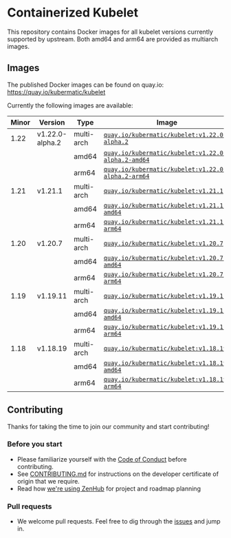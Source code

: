 # Containerized Kubelet

This repository contains Docker images for all kubelet versions currently supported by upstream.
Both amd64 and arm64 are provided as multiarch images.

## Images

The published Docker images can be found on quay.io: https://quay.io/kubermatic/kubelet

Currently the following images are available:

<!-- versions_start -->
| Minor | Version | Type | Image |
| ----- | ------- | ---- | ----- |
| 1.22 | v1.22.0-alpha.2 | multi-arch | [`quay.io/kubermatic/kubelet:v1.22.0-alpha.2`](https://quay.io/kubermatic/kubelet:v1.22.0-alpha.2) |
| | | amd64 | [`quay.io/kubermatic/kubelet:v1.22.0-alpha.2-amd64`](https://quay.io/kubermatic/kubelet:v1.22.0-alpha.2-amd64) |
| | | arm64 | [`quay.io/kubermatic/kubelet:v1.22.0-alpha.2-arm64`](https://quay.io/kubermatic/kubelet:v1.22.0-alpha.2-arm64) |
| 1.21 | v1.21.1 | multi-arch | [`quay.io/kubermatic/kubelet:v1.21.1`](https://quay.io/kubermatic/kubelet:v1.21.1) |
| | | amd64 | [`quay.io/kubermatic/kubelet:v1.21.1-amd64`](https://quay.io/kubermatic/kubelet:v1.21.1-amd64) |
| | | arm64 | [`quay.io/kubermatic/kubelet:v1.21.1-arm64`](https://quay.io/kubermatic/kubelet:v1.21.1-arm64) |
| 1.20 | v1.20.7 | multi-arch | [`quay.io/kubermatic/kubelet:v1.20.7`](https://quay.io/kubermatic/kubelet:v1.20.7) |
| | | amd64 | [`quay.io/kubermatic/kubelet:v1.20.7-amd64`](https://quay.io/kubermatic/kubelet:v1.20.7-amd64) |
| | | arm64 | [`quay.io/kubermatic/kubelet:v1.20.7-arm64`](https://quay.io/kubermatic/kubelet:v1.20.7-arm64) |
| 1.19 | v1.19.11 | multi-arch | [`quay.io/kubermatic/kubelet:v1.19.11`](https://quay.io/kubermatic/kubelet:v1.19.11) |
| | | amd64 | [`quay.io/kubermatic/kubelet:v1.19.11-amd64`](https://quay.io/kubermatic/kubelet:v1.19.11-amd64) |
| | | arm64 | [`quay.io/kubermatic/kubelet:v1.19.11-arm64`](https://quay.io/kubermatic/kubelet:v1.19.11-arm64) |
| 1.18 | v1.18.19 | multi-arch | [`quay.io/kubermatic/kubelet:v1.18.19`](https://quay.io/kubermatic/kubelet:v1.18.19) |
| | | amd64 | [`quay.io/kubermatic/kubelet:v1.18.19-amd64`](https://quay.io/kubermatic/kubelet:v1.18.19-amd64) |
| | | arm64 | [`quay.io/kubermatic/kubelet:v1.18.19-arm64`](https://quay.io/kubermatic/kubelet:v1.18.19-arm64) |


<!-- versions_end -->

## Contributing

Thanks for taking the time to join our community and start contributing!

### Before you start

* Please familiarize yourself with the [Code of Conduct][3] before contributing.
* See [CONTRIBUTING.md][2] for instructions on the developer certificate of origin that we require.
* Read how [we're using ZenHub][13] for project and roadmap planning

### Pull requests

* We welcome pull requests. Feel free to dig through the [issues][1] and jump in.

[1]: https://github.com/kubermatic/kubelet/issues
[2]: https://github.com/kubermatic/kubelet/blob/master/CONTRIBUTING.md
[3]: https://github.com/kubermatic/kubelet/blob/master/CODE_OF_CONDUCT.md

[11]: https://groups.google.com/forum/#!forum/kubermatic-dev
[12]: https://kubermatic.slack.com/messages/kubelet
[13]: https://github.com/kubermatic/kubelet/blob/master/Zenhub.md
[15]: http://slack.kubermatic.io/
